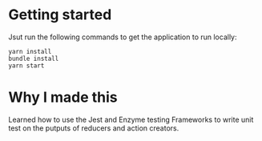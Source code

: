 # Getting started
Jsut run the following commands to get the application to run locally:
```
yarn install
bundle install
yarn start
```
# Why I made this

Learned how to use the Jest and Enzyme testing Frameworks to write unit test on the putputs of reducers and action creators.
